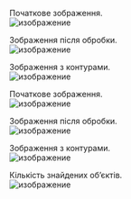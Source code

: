 Початкове зображення.<br>
![изображение](https://github.com/user-attachments/assets/76fb3d4d-a8fc-4c59-8be6-ad4ef0098d1e)

Зображення після обробки.<br>
![изображение](https://github.com/user-attachments/assets/aa40342a-03c9-4042-9081-98bcd1031618)

Зображення з контурами.<br>
![изображение](https://github.com/user-attachments/assets/f0853b28-1e2e-4c30-ae9f-876bf7d959c6)

Початкове зображення.<br>
![изображение](https://github.com/user-attachments/assets/08194d90-26ce-42ba-bb68-d718ae0d8ec5)

Зображення після обробки.<br>
![изображение](https://github.com/user-attachments/assets/2f3cc0b0-a281-4f52-9129-6deb4b2b3dff)

Зображення з контурами.<br>
![изображение](https://github.com/user-attachments/assets/82633d5b-4e6e-42c6-b0f0-145feb631963)

Кількість знайдених об’єктів.<br>
![изображение](https://github.com/user-attachments/assets/db45292b-6c86-4ec1-b60c-78cc38e9aadc)
